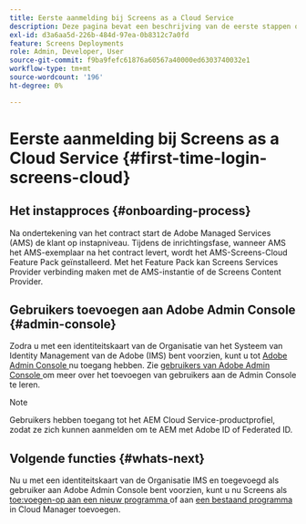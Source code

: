 ```yaml
---
title: Eerste aanmelding bij Screens as a Cloud Service
description: Deze pagina bevat een beschrijving van de eerste stappen om aan de slag te gaan met Screens as a Cloud Service.
exl-id: d3a6aa5d-226b-484d-97ea-0b8312c7a0fd
feature: Screens Deployments
role: Admin, Developer, User
source-git-commit: f9ba9fefc61876a60567a40000ed6303740032e1
workflow-type: tm+mt
source-wordcount: '196'
ht-degree: 0%

---
```


# Eerste aanmelding bij Screens as a Cloud Service {#first-time-login-screens-cloud}


## Het instapproces {#onboarding-process}

Na ondertekening van het contract start de Adobe Managed Services (AMS) de klant op instapniveau. Tijdens de inrichtingsfase, wanneer AMS het AMS-exemplaar na het contract levert, wordt het AMS-Screens-Cloud Feature Pack geïnstalleerd. Met het Feature Pack kan Screens Services Provider verbinding maken met de AMS-instantie of de Screens Content Provider.

## Gebruikers toevoegen aan Adobe Admin Console {#admin-console}

Zodra u met een identiteitskaart van de Organisatie van het Systeem van Identity Management van de Adobe (IMS) bent voorzien, kunt u tot [ Adobe Admin Console ](https://adminconsole.adobe.com/) nu toegang hebben. Zie [ gebruikers van Adobe Admin Console ](https://helpx.adobe.com/enterprise/admin-guide.html/enterprise/using/users.ug.html) om meer over het toevoegen van gebruikers aan de Admin Console te leren.

>[!NOTE]
>Gebruikers hebben toegang tot het AEM Cloud Service-productprofiel, zodat ze zich kunnen aanmelden om te AEM met Adobe ID of Federated ID.

## Volgende functies {#whats-next}

Nu u met een identiteitskaart van de Organisatie IMS en toegevoegd als gebruiker aan Adobe Admin Console bent voorzien, kunt u nu Screens als [ toe:voegen-op aan een nieuw programma ](/help/screens-cloud/onboarding-screens-cloud/add-on-new-program-screens-cloud.md) of aan [ een bestaand programma ](/help/screens-cloud/onboarding-screens-cloud/add-on-existing-program-screens-cloud.md) in Cloud Manager toevoegen.
